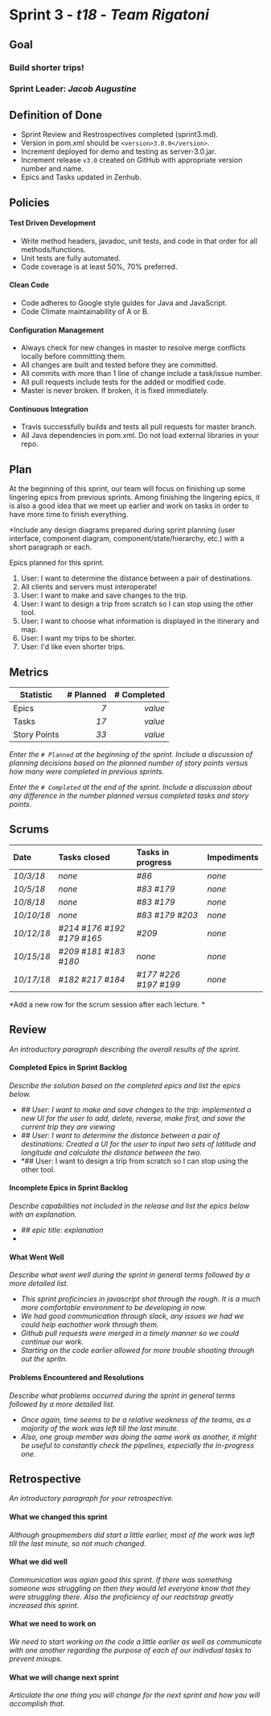 # Sprint 3 - *t18* - *Team Rigatoni*

## Goal

### Build shorter trips!
### Sprint Leader: *Jacob Augustine*

## Definition of Done

* Sprint Review and Restrospectives completed (sprint3.md).
* Version in pom.xml should be `<version>3.0.0</version>`.
* Increment deployed for demo and testing as server-3.0.jar.
* Increment release `v3.0` created on GitHub with appropriate version number and name.
* Epics and Tasks updated in Zenhub.


## Policies

#### Test Driven Development
* Write method headers, javadoc, unit tests, and code in that order for all methods/functions.
* Unit tests are fully automated.
* Code coverage is at least 50%, 70% preferred.
#### Clean Code
* Code adheres to Google style guides for Java and JavaScript.
* Code Climate maintainability of A or B.
#### Configuration Management
* Always check for new changes in master to resolve merge conflicts locally before committing them.
* All changes are built and tested before they are committed.
* All commits with more than 1 line of change include a task/issue number.
* All pull requests include tests for the added or modified code.
* Master is never broken.  If broken, it is fixed immediately.
#### Continuous Integration
* Travis successfully builds and tests all pull requests for master branch.
* All Java dependencies in pom.xml.  Do not load external libraries in your repo. 


## Plan

At the beginning of this sprint, our team will focus on finishing up some lingering epics from previous sprints. Among finishing the lingering epics, it is also a good idea that we meet up earlier and work on tasks in order to have more time to finish everything.


*Include any design diagrams prepared during sprint planning (user interface, component diagram, component/state/hierarchy, etc.) with a short paragraph or each.

Epics planned for this sprint.

1. User: I want to determine the distance between a pair of destinations.
2. All clients and servers must interoperate!
3. User: I want to make and save changes to the trip.
4. User: I want to design a trip from scratch so I can stop using the other tool. 
5. User: I want to choose what information is displayed in the itinerary and map.
6. User: I want my trips to be shorter.
7. User: I'd like even shorter trips.
 


## Metrics

| Statistic | # Planned | # Completed |
| --- | ---: | ---: |
| Epics | *7* | *value* |
| Tasks |  *17*   | *value* | 
| Story Points |  *33*  | *value* | 

*Enter the `# Planned` at the beginning of the sprint.  Include a discussion of planning decisions based on the planned number of story points versus how many were completed in previous sprints.*

*Enter the `# Completed` at the end of the sprint.  Include a discussion about any difference in the number planned versus completed tasks and story points.*


## Scrums

| Date | Tasks closed  | Tasks in progress | Impediments |
| :--- | :--- | :--- | :--- |
| *10/3/18* | *none* | *#86* | *none* | 
| *10/5/18* | *none* | *#83 #179* | *none* |
| *10/8/18* | *none* | *#83 #179* | *none* |
| *10/10/18* | *none* | *#83 #179* *#203* | *none* |
| *10/12/18* | *#214 #176 #192 #179 #165* | *#209* | *none* |
| *10/15/18* | *#209 #181 #183 #180* | *none* | *none* |
| *10/17/18* | *#182 #217 #184* | *#177 #226 #197 #199* | *none* |

*Add a new row for the scrum session after each lecture. *

## Review

*An introductory paragraph describing the overall results of the sprint.*

#### Completed Epics in Sprint Backlog 

*Describe the solution based on the completed epics and list the epics below.*

* *## User: I want to make and save changes to the trip: implemented a new UI for the user to add, delete, reverse, make first, and save the current trip they are viewing*
* *## User: I want to determine the distance between a pair of destinations: Created a UI for the user to input two sets of latitude and longitude and calculate the distance between the two.*
* *## User: I want to design a trip from scratch so I can stop using the other tool.

#### Incomplete Epics in Sprint Backlog 

*Describe capabilities not included in the release and list the epics below with an explanation.*

* *## epic title: explanation*
*

#### What Went Well

*Describe what went well during the sprint in general terms followed by a more detailed list.*

* *This sprint proficincies in javascript shot through the rough. It is a much more comfortable environment to be developing in now.*
* *We had good communication through slack, any issues we had we could help eachother work through them.*
* *Github pull requests were merged in a timely manner so we could continue our work.*
* *Starting on the code earlier allowed for more trouble shooting through out the spritn.*

#### Problems Encountered and Resolutions

*Describe what problems occurred during the sprint in general terms followed by a more detailed list.*

* *Once again, time seems to be a relative weakness of the teams, as a majority of the work was left till the last minute.*
* *Also, one group member was doing the same work as another, it might be useful to constantly check the pipelines, especially the in-progress one.*

## Retrospective

*An introductory paragraph for your retrospective.*

#### What we changed this sprint

*Although groupmembers did start a little earlier, most of the work was left till the last minute, so not much changed.*

#### What we did well

*Communication was agian good this sprint. If there was something someone was struggling on then they would let everyone know that they were struggling there. Also the proficiency of our reactstrap greatly increased this sprint.*

#### What we need to work on

*We need to start working on the code a little earlier as well as communicate with one another regarding the purpose of each of our indivdual tasks to prevent mixups.*

#### What we will change next sprint 

*Articulate the one thing you will change for the next sprint and how you will accomplish that.*
